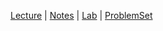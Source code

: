[Lecture](https://youtu.be/alnzFK-4xMY) |
[Notes](https://cs50.harvard.edu/x/2022/notes/8/) |
[Lab](https://cs50.harvard.edu/x/2022/labs/8/) |
[ProblemSet](https://cs50.harvard.edu/x/2022/psets/8/)

